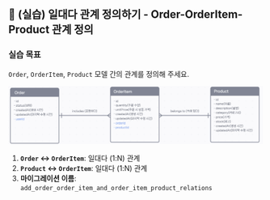 ## 🛒 (실습) 일대다 관계 정의하기 - Order-OrderItem-Product 관계 정의

### 실습 목표

`Order`, `OrderItem`, `Product` 모델 간의 관계를 정의해 주세요.

![Order-OrderItem-Product](../image/Order-OrderItem-Product.png)

1. **`Order` ↔️ `OrderItem`**: 일대다 (1:N) 관계
2. **`Product` ↔️ `OrderItem`**: 일대다 (1:N) 관계
3. **마이그레이션 이름**: `add_order_order_item_and_order_item_product_relations`
